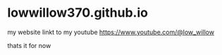 # lowwillow370.github.io
my website
linkt to
my youtube 
https://www.youtube.com/@low_willow

thats it for now
